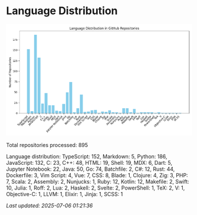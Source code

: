 # Language Distribution

![Language Distribution Chart](language_distribution_bar_chart.png)

Total repositories processed: 895

Language distribution:
TypeScript: 152, Markdown: 5, Python: 186, JavaScript: 132, C: 23, C++: 48, HTML: 19, Shell: 19, MDX: 6, Dart: 5, Jupyter Notebook: 22, Java: 50, Go: 74, Batchfile: 2, C#: 12, Rust: 44, Dockerfile: 3, Vim Script: 4, Vue: 7, CSS: 8, Blade: 1, Clojure: 4, Zig: 3, PHP: 7, Scala: 2, Assembly: 2, Nunjucks: 1, Ruby: 12, Kotlin: 12, Makefile: 2, Swift: 10, Julia: 1, Roff: 2, Lua: 2, Haskell: 2, Svelte: 2, PowerShell: 1, TeX: 2, V: 1, Objective-C: 1, LLVM: 1, Elixir: 1, Jinja: 1, SCSS: 1


_Last updated: 2025-07-06 01:21:36_
